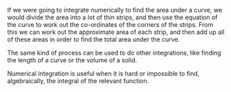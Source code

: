 If we were going to integrate numerically to find the area under a
curve, we would divide the area into a lot of thin strips, and then use
the equation of the curve to work out the co-ordinates of the corners of
the strips. From this we can work out the approximate area of each
strip, and then add up all of these areas in order to find the total
area under the curve.

The same kind of process can be used to do other integrations, like
finding the length of a curve or the volume of a solid.

Numerical integration is useful when it is hard or impossible to find,
algebraically, the integral of the relevant function.
